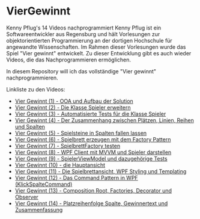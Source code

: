 # VierGewinnt
Kenny Pflug's 14 Videos nachprogrammiert
Kenny Pflug ist ein Softwareentwickler aus Regensburg und hält Vorlesungen zur objektorientierten 
Programmierung an der dortigen Hochschule für angewandte Wissenschaften.
Im Rahmen dieser Vorlesungen wurde das Spiel "Vier gewinnt" entwickelt.
Zu dieser Entwicklung gibt es auch wieder Videos, die das Nachprogrammieren ermöglichen.

In diesem Repository will ich das vollständige "Vier gewinnt" nachprogrammieren.

Linkliste zu den Videos:

- [Vier Gewinnt (1) - OOA und Aufbau der Solution](https://www.youtube.com/watch?v=w5D7r564dYQ&list=PLIMrZfX3DMVF7nLENd7R5HYFKJJBk2jZ7&t=0s&index=230)
- [Vier Gewinnt (2) - Die Klasse Spieler erweitern](https://www.youtube.com/watch?v=kfnYUE8Glqc&list=PLIMrZfX3DMVF7nLENd7R5HYFKJJBk2jZ7&t=0s&index=231)
- [Vier Gewinnt (3) - Automatisierte Tests für die Klasse Spieler](https://www.youtube.com/watch?v=EVn5SUNRbhs&list=PLIMrZfX3DMVF7nLENd7R5HYFKJJBk2jZ7&t=0s&index=232)
- [Vier Gewinnt (4) - Der Zusammenhang zwischen Plätzen, Linien, Reihen und Spalten](https://www.youtube.com/watch?v=x9BIjq-IXH0&list=PLIMrZfX3DMVF7nLENd7R5HYFKJJBk2jZ7&t=2s&index=233)
- [Vier Gewinnt (5) - Spielsteine in Spalten fallen lassen](https://www.youtube.com/watch?v=iX2hrsWsTT0&list=PLIMrZfX3DMVF7nLENd7R5HYFKJJBk2jZ7&t=0s&index=234)
- [Vier Gewinnt (6) - Spielbrett erzeugen mit dem Factory Pattern](https://www.youtube.com/watch?v=dvisDdOS1I4&list=PLIMrZfX3DMVF7nLENd7R5HYFKJJBk2jZ7&t=0s&index=235)
- [Vier Gewinnt (7) - SpielbrettFactory testen](https://www.youtube.com/watch?v=wO8-h7S-U3w&list=PLIMrZfX3DMVF7nLENd7R5HYFKJJBk2jZ7&t=0s&index=236)
- [Vier Gewinnt (8) - WPF Client mit MVVM und Spieler darstellen](https://www.youtube.com/watch?v=BMWw7Zg1lls&list=PLIMrZfX3DMVF7nLENd7R5HYFKJJBk2jZ7&t=0s&index=237)
- [Vier Gewinnt (9) - SpielerViewModel und dazugehörige Tests](https://www.youtube.com/watch?v=HXjdnaOZ3YY&list=PLIMrZfX3DMVF7nLENd7R5HYFKJJBk2jZ7&t=0s&index=238)
- [Vier Gewinnt (10) - die Hauptansicht](https://www.youtube.com/watch?v=9iHIktcdfFY&list=PLIMrZfX3DMVF7nLENd7R5HYFKJJBk2jZ7&t=0s&index=239)
- [Vier Gewinnt (11) - Die Spielbrettansicht, WPF Styling und Templating](https://www.youtube.com/watch?v=P2cOfJVNVHo&list=PLIMrZfX3DMVF7nLENd7R5HYFKJJBk2jZ7&t=0s&index=240)
- [Vier Gewinnt (12) - Das Command Pattern in WPF (KlickSpalteCommand)](https://www.youtube.com/watch?v=3J3iyLF3zA4&list=PLIMrZfX3DMVF7nLENd7R5HYFKJJBk2jZ7&t=0s&index=241)
- [Vier Gewinnt (13) - Composition Root, Factories, Decorator und Observer](https://www.youtube.com/watch?v=t6LpoT-cnj0&list=PLIMrZfX3DMVF7nLENd7R5HYFKJJBk2jZ7&t=0s&index=242)
- [Vier Gewinnt (14) - Platzreihenfolge Spalte, Gewinnertext und Zusammenfassung](https://www.youtube.com/watch?v=jOCrux6MJ7g&list=PLIMrZfX3DMVF7nLENd7R5HYFKJJBk2jZ7&t=0s&index=243)

